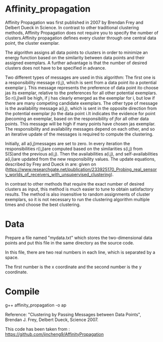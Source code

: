 # Affinity_propagation
Affinity Propagation was first published in 2007 by Brendan Frey and Delbert Dueck in Science. In contrast to other traditional clustering methods, Affinity Propagation does not require you to specify the number of clusters.Affinity propagation defines every cluster through one central data point, the cluster exemplar. 

The algorithm assigns all data points to clusters in order to minimize an energy function based on the similarity between data points and their assigned exemplars. A further advantage is that the number of desired clusters does not have to be specified in advance.

Two different types of messages are used in this algorithm: The first one is a responsibility message r(i,j), which is sent from a data point ito a potential exemplar j. This message represents the preference of data point ito choose jas its exemplar, relative to the preferences for all other potential exemplars. So r(i,j)will be high, if j has clearly emerged as the exemplar for i, but low if there are many competing candidate exemplars. The other type of message is the availability message a(i,j), which is sent in the opposite direction from the potential exemplar jto the data point i.It indicates the evidence for point jbecoming an exemplar, based on the responsibility of jfor all other data points. This message will be high if many points have chosen jas exemplar. The responsibility and availability messages depend on each other, and so an iterative update of the messages is required to compute the clustering.

Initially, all a(i,j)messages are set to zero. In every iteration the responsibilities r(i,j)are computed based on the similarities s(i,j) from S(S)and the previous a(i,j). Then the availabilities a(i,j), and self-availabilities a(i,i)are updated from the new responsibility values. The update equations, described by Frey and Dueck in are:
given on (https://www.researchgate.net/publication/233925170_Probing_real_sensory_worlds_of_receivers_with_unsupervised_clustering).

In contrast to other methods that require the exact number of desired clusters as input, this method is much easier to tune to obtain satisfactory results. The method is also insensitive to random assignments of cluster exemplars, so it is not necessary to run the clustering algorithm multiple times and choose the best clustering.

# Data 
Prepare a file named "mydata.txt" which stores the two-dimensional data points and put this file in the same directory as the source code.

In this file, there are two real numbers in each line, which is separated by a space.

The first number is the x coordinate and the second number is the y coordinate.

# Compile 
g++ affinity_propagation -o ap

Reference: "Clustering by Passing Messages between Data Points", Brendan J. Frey, Delbert Dueck, Science 2007.

This code has been taken from : https://github.com/jincheng9/AffinityPropagation
